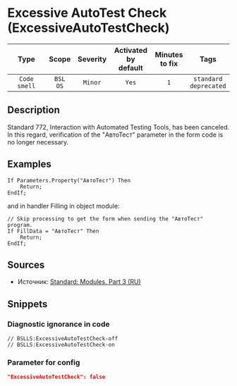# Excessive AutoTest Check (ExcessiveAutoTestCheck)

|     Type     |        Scope        | Severity | Activated<br>by default | Minutes<br>to fix |               Tags               |
|:------------:|:-------------------:|:--------:|:-----------------------------:|:-----------------------:|:--------------------------------:|
| `Code smell` | `BSL`<br>`OS` | `Minor`  |             `Yes`             |           `1`           | `standard`<br>`deprecated` |

<!-- Блоки выше заполняются автоматически, не трогать -->
## Description
Standard 772, Interaction with Automated Testing Tools, has been canceled. In this regard, verification of the "АвтоТест" parameter in the form code is no longer necessary.

## Examples
```bsl
If Parameters.Property("АвтоТест") Then
    Return;
EndIf;
```

and in handler Filling in object module:

```bsl
// Skip processing to get the form when sending the "АвтоТест" program.
If FillData = "АвтоТест" Then
    Return;
EndIf;
```

## Sources
* Источник: [Standard: Modules. Part 3 (RU)](https://its.1c.ru/db/v8std#content:456:hdoc:3)

## Snippets

<!-- Блоки ниже заполняются автоматически, не трогать -->
### Diagnostic ignorance in code

```bsl
// BSLLS:ExcessiveAutoTestCheck-off
// BSLLS:ExcessiveAutoTestCheck-on
```

### Parameter for config

```json
"ExcessiveAutoTestCheck": false
```
